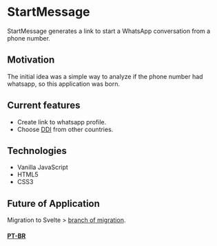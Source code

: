 # StartMessage

StartMessage generates a link to start a WhatsApp conversation from a phone number.

## Motivation
The initial idea was a simple way to analyze if the phone number had whatsapp, so this application was born.

## Current features
 - Create link to whatsapp profile.
 - Choose [DDI](https://en.wikipedia.org/wiki/International_direct_dialing) from other countries.
 
## Technologies
 - Vanilla JavaScript
 - HTML5
 - CSS3

## Future of Application
Migration to Svelte > [branch of migration](https://github.com/TheMath123/StartMessage/tree/migrate-for-svelte).

#### [PT-BR](REAME-PTBR.md)
